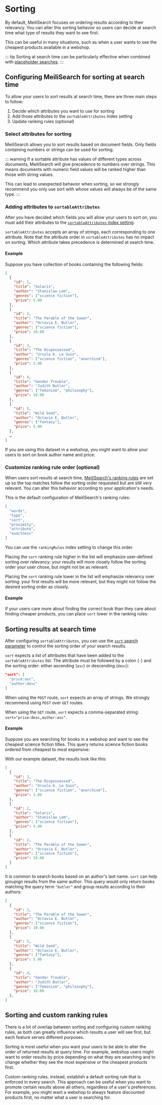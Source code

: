 # Sorting

By default, MeiliSearch focuses on ordering results according to their relevancy. You can alter this sorting behavior so users can decide at search time what type of results they want to see first.

This can be useful in many situations, such as when a user wants to see the cheapest products available in a webshop.

::: tip
Sorting at search time can be particularly effective when combined with [placeholder searches](/learn/what_is_meilisearch/features.md#placeholder-search).
:::

## Configuring MeiliSearch for sorting at search time

To allow your users to sort results at search time, there are three main steps to follow:

1. Decide which attributes you want to use for sorting
2. Add those attributes to the `sortableAttributes` index setting
3. Update ranking rules (optional)

### Select attributes for sorting

MeiliSearch allows you to sort results based on document fields. Only fields  containing numbers or strings can be used for sorting.

::: warning
If a sortable attribute has values of different types across documents, MeiliSearch will give precedence to numbers over strings. This means documents with numeric field values will be ranked higher than those with string values.

This can lead to unexpected behavior when sorting, so we strongly recommend you only use sort with whose values will always be of the same type.
:::

### Adding attributes to `sortableAttributes`

After you have decided which fields you will allow your users to sort on, you must add their attributes to the [`sortableAttributes` index setting](/reference/api/sortable_attributes.md).

`sortableAttributes` accepts an array of strings, each corresponding to one attribute. Note that the attribute order in `sortableAttributes` has no impact on sorting. Which attribute takes precedence is determined at search time.

#### Example

Suppose you have collection of books containing the following fields:

```json
[
  {
    "id": 1,
    "title": "Solaris",
    "author": "Stanislaw Lem",
    "genres": ["science fiction"],
    "price": 5.00
  },
  {
    "id": 2,
    "title": "The Parable of the Sower",
    "author": "Octavia E. Butler",
    "genres": ["science fiction"],
    "price": 10.00
  },
  {
    "id": 3,
    "title": "The Dispossessed",
    "author": "Ursula K. Le Guin",
    "genres": ["science fiction", "anarchism"],
    "price": 3.00
  },
  {
    "id": 4,
    "title": "Gender Trouble",
    "author": "Judith Butler",
    "genres": ["feminism", "philosophy"],
    "price": 10.00
  },
  {
    "id": 5,
    "title": "Wild Seed",
    "author": "Octavia E. Butler",
    "genres": ["fantasy"],
    "price": 5.00
  },
  …
]
```

If you are using this dataset in a webshop, you might want to allow your users to sort on book author name and price:

<CodeSamples id="sorting_guide_update_sortable_attributes_1" />

### Customize ranking rule order (optional)

When users sort results at search time, [MeiliSearch's ranking rules](/learn/core_concepts/relevancy.md) are set up so the top matches follow the sorting order requested but are still very relevant. You can alter this behavior according to your application's needs.

This is the default configuration of MeiliSearch's ranking rules:

```json
[
  "words",
  "typo",
  "sort",
  "proximity",
  "attribute",
  "exactness"
]
```

You can use the `rankingRules` index setting to change this order.

Placing the `sort` ranking rule higher in the list will emphasize user-defined sorting over relevancy: your results will more closely follow the sorting order your user chose, but might not be as relevant.

Placing the `sort` ranking rule lower in the list will emphasize relevancy over sorting: your first results will be more relevant, but they might not follow the desired sorting order as closely.

#### Example

If your users care more about finding the correct book than they care about finding cheaper products, you can place `sort` lower in the ranking rules:

<CodeSamples id="sorting_guide_update_ranking_rules_1" />

## Sorting results at search time

After configuring `sortableAttributes`, you can use the [`sort` search parameter](/reference/features/search_parameters.md#sort) to control the sorting order of your search results.

`sort` expects a list of attributes that have been added to the `sortableAttributes` list. The attribute must be followed by a colon (`:`) and the sorting order: either ascending (`asc`) or descending (`desc`):

```json
"sort": [
  "price:asc",
  "author:desc"
]
```

When using the `POST` route, `sort` expects an array of strings. We strongly recommend using `POST` over `GET` routes.

When using the `GET` route, `sort` expects a comma-separated string: `sort="price:desc,author:asc"`.

#### Example

Suppose you are searching for books in a webshop and want to see the cheapest science fiction titles. This query returns science fiction books ordered from cheapest to most expensive:

<CodeSamples id="sorting_guide_sort_parameter_1" />

With our example dataset, the results look like this:

```json
[
  {
    "id": 3,
    "title": "The Dispossessed",
    "author": "Ursula K. Le Guin",
    "genres": ["science fiction", "anarchism"],
    "price": 3.00
  },
  {
    "id": 1,
    "title": "Solaris",
    "author": "Stanislaw Lem",
    "genres": ["science fiction"],
    "price": 5.00
  },
  {
    "id": 2,
    "title": "The Parable of the Sower",
    "author": "Octavia E. Butler",
    "genres": ["science fiction"],
    "price": 10.00
  }
]
```

It is common to search books based on an author's last name. `sort` can help groupign results from the same author. This query would only return books matching the query term `"butler"` and group results according to their  authors:

<CodeSamples id="sorting_guide_sort_parameter_2" />

```json
[
  {
    "id": 2,
    "title": "The Parable of the Sower",
    "author": "Octavia E. Butler",
    "genres": ["science fiction"],
    "price": 10.00
  },
  {
    "id": 5,
    "title": "Wild Seed",
    "author": "Octavia E. Butler",
    "genres": ["fantasy"],
    "price": 5.00
  },
  {
    "id": 4,
    "title": "Gender Trouble",
    "author": "Judith Butler",
    "genres": ["feminism", "philosophy"],
    "price": 10.00
  },
]
```

## Sorting and custom ranking rules

There is a lot of overlap between sorting and configuring custom ranking rules, as both can greatly influence which results a user will see first, but each feature serves different purposes.

Sorting is most useful when you want your users to be able to alter the order of returned results at query time. For example, webshop users might want to order results by price depending on what they are searching and to change whether they see the most expensive or the cheapest products first.

Custom ranking rules, instead, establish a default sorting rule that is enforced in every search. This approach can be useful when you want to promote certain results above all others, regardless of a user's preferences. For example, you might want a webshop to always feature discounted products first, no matter what a user is searching for.
